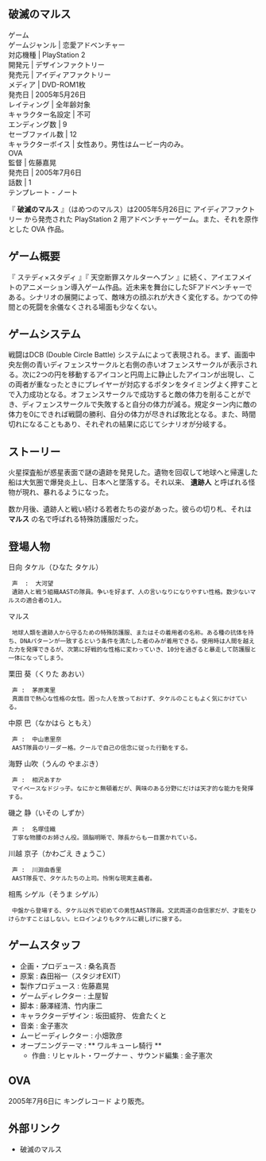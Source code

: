 破滅のマルス  
---  
ゲーム  
ゲームジャンル  |  恋愛アドベンチャー   
対応機種  |  PlayStation 2   
開発元  |  デザインファクトリー   
発売元  |  アイディアファクトリー   
メディア  |  DVD-ROM1枚   
発売日  |  2005年5月26日   
レイティング  |  全年齢対象   
キャラクター名設定  |  不可   
エンディング数  |  9   
セーブファイル数  |  12   
キャラクターボイス  |  女性あり。男性はムービー内のみ。   
OVA  
監督  |  佐藤嘉晃   
発売日  |  2005年7月6日   
話数  |  1   
テンプレート  \-  ノート  
  
『 **破滅のマルス** 』（はめつのマルス）は2005年5月26日に  アイディアファクトリー  から発売された  PlayStation 2
用アドベンチャーゲーム。また、それを原作とした  OVA  作品。

##  ゲーム概要



『  ステディ×スタディ  』『  天空断罪スケルターヘブン
』に続く、アイエフメイトのアニメーション導入ゲーム作品。近未来を舞台にしたSFアドベンチャーである。シナリオの展開によって、敵味方の顔ぶれが大きく変化する。かつての仲間との死闘を余儀なくされる場面も少なくない。

##  ゲームシステム



戦闘はDCB (Double Circle Battle)
システムによって表現される。まず、画面中央左側の青いディフェンスサークルと右側の赤いオフェンスサークルが表示される。次に2つの円を移動するアイコンと円周上に静止したアイコンが出現し、この両者が重なったときにプレイヤーが対応するボタンをタイミングよく押すことで入力成功となる。オフェンスサークルで成功すると敵の体力を削ることができ、ディフェンスサークルで失敗すると自分の体力が減る。規定ターン内に敵の体力を0にできれば戦闘の勝利、自分の体力が尽きれば敗北となる。また、時間切れになることもあり、それぞれの結果に応じてシナリオが分岐する。

##  ストーリー



火星探査船が惑星表面で謎の遺跡を発見した。遺物を回収して地球へと帰還した船は大気圏で爆発炎上し、日本へと墜落する。それ以来、 **遺跡人**
と呼ばれる怪物が現れ、暴れるようになった。

数か月後、遺跡人と戦い続ける若者たちの姿があった。彼らの切り札、それは **マルス** の名で呼ばれる特殊防護服だった。

##  登場人物



日向 タケル（ひなた タケル）

     声  :  大河望 
     遺跡人と戦う組織AASTの隊員。争いを好まず、人の言いなりになりやすい性格。数少ないマルスの適合者の1人。 

マルス

     地球人類を遺跡人から守るための特殊防護服、またはその着用者の名称。ある種の抗体を持ち、DNAパターンが一致するという条件を満たした者のみが着用できる。使用時は人間を越えた力を発揮できるが、次第に好戦的な性格に変わっていき、10分を過ぎると暴走して防護服と一体になってしまう。 

栗田 葵（くりた あおい）

     声 :  茅原実里 
     真面目で熱心な性格の女性。困った人を放っておけず、タケルのこともよく気にかけている。 
中原 巴（なかはら ともえ）

     声 :  中山恵里奈 
     AAST隊員のリーダー格。クールで自己の信念に従った行動をする。 
海野 山吹（うんの やまぶき）

     声 :  相沢あすか 
     マイペースなドジっ子。なにかと無頓着だが、興味のある分野にだけは天才的な能力を発揮する。 
磯之 静（いその しずか）

     声 :  名塚佳織 
     丁寧な物腰のお姉さん役。頭脳明晰で、隊長からも一目置かれている。 
川越 京子（かわごえ きょうこ）

     声 :  川淵由香里 
     AAST隊長で、タケルたちの上司。怜悧な現実主義者。 
相馬 シゲル（そうま シゲル）

     中盤から登場する、タケル以外で初めての男性AAST隊員。文武両道の自信家だが、才能をひけらかすことはしない。ヒロインよりもタケルに親しげに接する。 

##  ゲームスタッフ



  * 企画・プロデュース :  桑名真吾 
  * 原案 : 森田裕一（スタジオEXIT） 
  * 製作プロデュース :  佐藤嘉晃 
  * ゲームディレクター : 土屋智 
  * 脚本 : 藤澤経清、竹内康二 
  * キャラクターデザイン : 坂田威狩、  佐倉たくと 
  * 音楽 :  金子憲次 
  * ムービーディレクター : 小畑敦彦 
  * オープニングテーマ : ** ワルキューレ騎行  **
    * 作曲 :  リヒャルト・ワーグナー  、サウンド編集 : 金子憲次 

##  OVA



2005年7月6日に  キングレコード  より販売。

##  外部リンク



  * 破滅のマルス 

